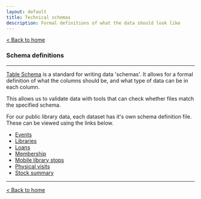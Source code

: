 ```yaml
---
layout: default
title: Technical schemas
description: Formal definitions of what the data should look like
---
```


[&lt; Back to home](./)

### Schema definitions

---

[Table Schema](https://frictionlessdata.io/docs/table-schema/) is a standard for writing data 'schemas'. It allows for a formal definition of what the columns should be, and what type of data can be in each column.

This allows us to validate data with tools that can check whether files match the specified schema.

For our public library data, each dataset has it's own schema definition file. These can be viewed using the links below.

- [Events](https://raw.githubusercontent.com/LibrariesHacked/schema-librarydata/master/events.json)
- [Libraries](https://raw.githubusercontent.com/LibrariesHacked/schema-librarydata/master/libraries.json)
- [Loans](https://raw.githubusercontent.com/LibrariesHacked/schema-librarydata/master/loans.json)
- [Membership](https://raw.githubusercontent.com/LibrariesHacked/schema-librarydata/master/membership.json)
- [Mobile library stops](https://raw.githubusercontent.com/LibrariesHacked/schema-librarydata/master/mobile-library-stops.json)
- [Physical visits](https://raw.githubusercontent.com/LibrariesHacked/schema-librarydata/master/physical_visits.json)
- [Stock summary](https://raw.githubusercontent.com/LibrariesHacked/schema-librarydata/master/stock_summary.json)

---

[&lt; Back to home](./)